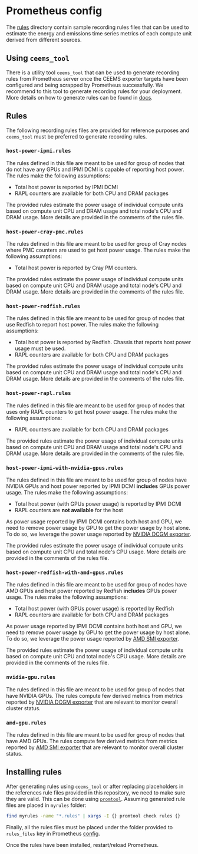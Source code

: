 # Prometheus config

The [rules](https://github.com/ceems-dev/ceems/tree/main/etc/prometheus/rules)
directory contain sample recording rules files that can be used to estimate the
energy and emissions time series metrics of each compute unit derived from different
sources.

## Using `ceems_tool`

There is a utility tool `ceems_tool` that can be used to generate recording rules
from Prometheus server once the CEEMS exporter targets have been configured and
being scrapped by Prometheus successfully. We recommend to this tool to generate
recording rules for your deployment. More details on how to generate rules can be
found in [docs](https://ceems-dev.github.io/ceems/docs/usage/ceems-tool).

## Rules

The following recording rules files are provided for reference purposes and `ceems_tool`
must be preferred to generate recording rules.

### `host-power-ipmi.rules`

The rules defined in this file are meant to be used for group of nodes that do not
have any GPUs and IPMI DCMI is capable of reporting host power. The rules make the
following assumptions:

- Total host power is reported by IPMI DCMI
- RAPL counters are available for both CPU and DRAM packages

The provided rules estimate the power usage of individual compute units based on
compute unit CPU and DRAM usage and total node's CPU and DRAM usage. More details
are provided in the comments of the rules file.

### `host-power-cray-pmc.rules`

The rules defined in this file are meant to be used for group of Cray nodes where
PMC counters are used to get host power usage. The rules make the following
assumptions:

- Total host power is reported by Cray PM counters.

The provided rules estimate the power usage of individual compute units based on
compute unit CPU and DRAM usage and total node's CPU and DRAM usage. More details
are provided in the comments of the rules file.

### `host-power-redfish.rules`

The rules defined in this file are meant to be used for group of nodes that use
Redfish to report host power. The rules make the following assumptions:

- Total host power is reported by Redfish. Chassis that reports host power usage
must be used.
- RAPL counters are available for both CPU and DRAM packages

The provided rules estimate the power usage of individual compute units based on
compute unit CPU and DRAM usage and total node's CPU and DRAM usage. More details
are provided in the comments of the rules file.

### `host-power-rapl.rules`

The rules defined in this file are meant to be used for group of nodes that uses
only RAPL counters to get host power usage. The rules make the following assumptions:

- RAPL counters are available for both CPU and DRAM packages

The provided rules estimate the power usage of individual compute units based on
compute unit CPU and DRAM usage and total node's CPU and DRAM usage. More details
are provided in the comments of the rules file.

### `host-power-ipmi-with-nvidia-gpus.rules`

The rules defined in this file are meant to be used for group of nodes have NVIDIA
GPUs and host power reported by IPMI DCMI **includes** GPUs power usage.
The rules make the following assumptions:

- Total host power (with GPUs power usage) is reported by IPMI DCMI
- RAPL counters are **not available** for the host

As power usage reported by IPMI DCMI contains both host and GPU, we need to remove
power usage by GPU to get the power usage by host alone. To do so, we leverage the
power usage reported by [NVIDIA DCGM exporter](https://github.com/NVIDIA/dcgm-exporter).

The provided rules estimate the power usage of individual compute units based on
compute unit CPU and total node's CPU usage. More details
are provided in the comments of the rules file.

### `host-power-redfish-with-amd-gpus.rules`

The rules defined in this file are meant to be used for group of nodes have AMD
GPUs and host power reported by Redfish **includes** GPUs power usage.
The rules make the following assumptions:

- Total host power (with GPUs power usage) is reported by Redfish
- RAPL counters are available for both CPU and DRAM packages

As power usage reported by IPMI DCMI contains both host and GPU, we need to remove
power usage by GPU to get the power usage by host alone. To do so, we leverage the
power usage reported by [AMD SMI exporter](https://github.com/amd/amd_smi_exporter).

The provided rules estimate the power usage of individual compute units based on
compute unit CPU and total node's CPU usage. More details
are provided in the comments of the rules file.

### `nvidia-gpu.rules`

The rules defined in this file are meant to be used for group of nodes that have
NVIDIA GPUs. The rules compute few derived metrics from metrics reported
by [NVIDIA DCGM exporter](https://github.com/NVIDIA/dcgm-exporter) that are
relevant to monitor overall cluster status.

### `amd-gpu.rules`

The rules defined in this file are meant to be used for group of nodes that have
AMD GPUs. The rules compute few derived metrics from metrics reported
by [AMD SMI exporter](https://github.com/amd/amd_smi_exporter) that are
relevant to monitor overall cluster status.

## Installing rules

<!-- The rules files must be modified appropriately by using correct job names and installed
to Prometheus deployment. For instance, imagine a target cluster can be grouped as follows:

- `cpu-partition-1`: A group of nodes with only CPUs
- `cpu-partition-2`: Another group of nodes with only CPUs
- `v100-partition-1`: A group of nodes with V100 GPUs
- `a100-partition-1`: A group of nodes with A100 GPUs

And operators defined a prometheus job for each group using the same names as used above.
CEEMS exporter must be deployed on all the nodes and
[NVIDIA DCGM exporter](https://github.com/NVIDIA/dcgm-exporter) on groups `v100-partition-1`
and `a100-partition-1`. Assume DCGM targets are placed in Prometheus job with `dcgm-` as suffix
to the group name. For example, DCGM targets on group `v100-partition-1` will be in a job
`dcgm-v100-partition-1`. Moreover imagine that the IPMI DCMI reports only CPU power usage
for the group `v100-partition-1` where as it reports both CPU and GPU for the group
`a100-partition-1`. In this case, rules files can be generated as follows:

```bash
# Create a folder to keep all created rules files
mkdir -p cluster_rules

# Create rules files for cpu-partition-1 and cpu-partition-2
sed 's/<sample-cpu>/<cpu-partition-1>/g' cpu-only-nodes.rules > cluster_rules/cpu-partition-1.rules
sed 's/<sample-cpu>/<cpu-partition-2>/g' cpu-only-nodes.rules > cluster_rules/cpu-partition-2.rules

# Create rules files for v100-partition-1
sed 's/<sample-gpu>/<v100-partition-1>/g' cpu-only-nodes.rules > cluster_rules/v100-partition-1.rules
sed 's/<sample-dcgm>/<dcgm-v100-partition-1>/g' gpu.rules > cluster_rules/dcgm-v100-partition-1.rules

# Create rules files for a100-partition-1
sed -e 's/<sample-gpu>/<a100-partition-1>/g' -e 's/<sample-dcgm>/<dcgm-a100-partition-1>/g' cpu-gpu-nodes.rules > cluster_rules/a100-partition-1.rules
sed 's/<sample-dcgm>/<dcgm-a100-partition-1>/g' gpu.rules > cluster_rules/dcgm-a100-partition-1.rules
``` -->

After generating rules using `ceems_tool` or after replacing placeholders in the references rule files
provided in this repository, we need to make sure they are valid. This can be done using
[`promtool`](https://prometheus.io/docs/prometheus/latest/command-line/promtool/). Assuming generated
rule files are placed in `myrules` folder:

```bash
find myrules -name "*.rules" | xargs -I {} promtool check rules {}
```

Finally, all the rules files must be placed under the folder provided to `rules_files` key
in Prometheus [config](https://prometheus.io/docs/prometheus/latest/configuration/configuration/).

Once the rules have been installed, restart/reload Prometheus.
